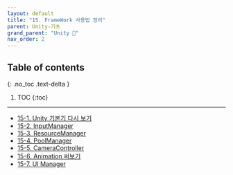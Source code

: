 ```yaml
---
layout: default
title: "15. FrameWork 사용법 정리"
parent: Unity-기초
grand_parent: "Unity 🎡"
nav_order: 2
---
```


## Table of contents
{: .no_toc .text-delta }

1. TOC
{:toc}

---

* [15-1. Unity 기본기 다시 보기](https://taehyungs-programming-blog.github.io/blog/docs/unity/basic/2022-03-22-Unity-15-1/)
* [15-2. InputManager](https://taehyungs-programming-blog.github.io/blog/docs/unity/basic/2022-03-22-Unity-15-2/)
* [15-3. ResourceManager](https://taehyungs-programming-blog.github.io/blog/docs/unity/basic/2022-03-22-Unity-15-3/)
* [15-4. PoolManager](https://taehyungs-programming-blog.github.io/blog/docs/unity/basic/2022-03-22-Unity-15-4/)
* [15-5. CameraController](https://taehyungs-programming-blog.github.io/blog/docs/unity/basic/2022-03-22-Unity-15-5/)
* [15-6. Animation 써보기](https://taehyungs-programming-blog.github.io/blog/docs/unity/basic/2022-03-22-Unity-15-6/)
* [15-7. UI Manager](https://taehyungs-programming-blog.github.io/blog/docs/unity/basic/2022-03-22-Unity-15-7/)